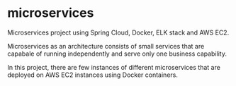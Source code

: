 # microservices
Microservices project using Spring Cloud, Docker, ELK stack and AWS EC2.

Microservices as an architecture consists of small services that are capabale of running independently and 
serve only one business capability.

In this project, there are few instances of different microservices that are deployed on AWS EC2 instances
using Docker containers.
